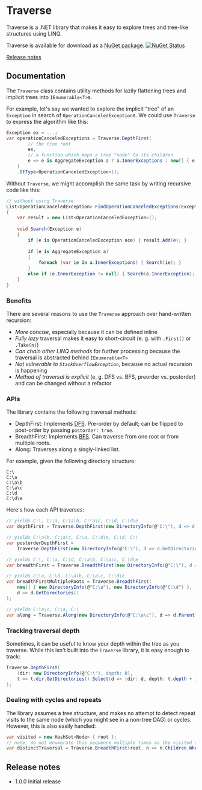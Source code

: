 # Traverse

Traverse is a .NET library that makes it easy to explore trees and tree-like structures using LINQ.

Traverse is available for download as a [NuGet package](https://www.nuget.org/packages/Traverse). [![NuGet Status](http://img.shields.io/nuget/v/Traverse.svg?style=flat)](https://www.nuget.org/packages/Traverse/)

[Release notes](#release-notes)

## Documentation

The `Traverse` class contains utility methods for lazily flattening trees and implicit trees into `IEnumerable<T>`s. 

For example, let's say we wanted to explore the implicit "tree" of an `Exception` in search of `OperationCanceledException`s. We could use `Traverse` to express the algorithm like this:
```C#
Exception ex = ...;
var operationCanceledExceptions = Traverse.DepthFirst(
		// the tree root
        ex,
		// a function which maps a tree "node" to its children
        e => e is AggregateException a ? a.InnerExceptions : new[] { e.InnerException }.Where(ie => ie != null)
    )
    .OfType<OperationCanceledException>();
```

Without `Traverse`, we might accomplish the same task by writing recursive code like this:
```C#
// without using Traverse
List<OperationCanceledException> FindOperationCanceledExceptions(Exception ex)
{
	var result = new List<OperationCanceledException>();
	
	void Search(Exception e)
	{
		if (e is OperationCanceledException oce) { result.Add(e); }
		
		if (e is AggregateException a)
		{
			foreach (var ie in a.InnerExceptions) { Search(ie); }
		}
		else if (e.InnerException != null) { Search(e.InnerException); }
	}
}
```

### Benefits

There are several reasons to use the `Traverse` approach over hand-written recursion:
* *More concise*, especially because it can be defined inline
* *Fully lazy* traversal makes it easy to short-circuit (e. g. with `.First()` or `.Take(n)`)
* *Can chain other LINQ methods* for further processing because the traversal is abstracted behind `IEnumerable<T>`
* *Not vulnerable to `StackOverflowException`*, because no actual recursion is happening
* *Method of traversal is explicit* (e. g. DFS vs. BFS, preorder vs. postorder) and can be changed without a refactor

### APIs

The library contains the following traversal methods:
- DepthFirst: Implements [DFS](https://en.wikipedia.org/wiki/Depth-first_search). Pre-order by default; can be flipped to post-order by passing `postorder: true`.
- BreadthFirst: Implements [BFS](https://en.wikipedia.org/wiki/Breadth-first_search). Can traverse from one root or from multiple roots.
- Along: Traverses along a singly-linked list.

For example, given the following directory structure:
```
C:\
C:\a
C:\a\b
C:\a\c
C:\d
C:\d\e
```

Here's how each API traverses:

```C#
// yields C:\, C:\a, C:\a\b, C:\a\c, C:\d, C:\d\e
var depthFirst = Traverse.DepthFirst(new DirectoryInfo(@"C:\"), d => d.GetDirectories());

// yields C:\a\b, C:\a\c, C:\a, C:\d\e, C:\d, C:\
var postorderDepthFirst = 
	Traverse.DepthFirst(new DirectoryInfo(@"C:\"), d => d.GetDirectories(), postorder: true);

// yields C:\, C:\a, C:\d, C:\a\b, C:\a\c, C:\d\e
var breadthFirst = Traverse.BreadthFirst(new DirectoryInfo(@"C:\"), d => d.GetDirectories());

// yields C:\a, C:\d, C:\a\b, C:\a\c, C:\d\e
var breadthFirstMultipleRoots = Traverse.BreadthFirst(
	new[] { new DirectoryInfo(@"C:\a"), new DirectoryInfo(@"C:\d") },
	d => d.GetDirectories()
);

// yields C:\a\c, C:\a, C:\
var along = Traverse.Along(new DirectoryInfo(@"C:\a\c"), d => d.Parent);
```

### Tracking traversal depth

Sometimes, it can be useful to know your depth within the tree as you traverse. While this isn't built into the `Traverse` library, it is easy enough to track:
```C#
Traverse.DepthFirst(
	(dir: new DirectoryInfo(@"C:\"), depth: 0), 
	t => t.dir.GetDirectories().Select(d => (dir: d, depth: t.depth + 1))
);
```

### Dealing with cycles and repeats

The library assumes a tree structure, and makes no attempt to detect repeat visits to the same node (which you might see in a non-tree DAG) or cycles. However, this is also easily handled:
```C#
var visited = new HashSet<Node> { root };
// note, do not enumerate this sequence multiple times as the visited set will not reset!
var distinctTraversal = Traverse.BreadthFirst(root, n => n.Children.Where(visited.Add));
```

## Release notes
- 1.0.0 Initial release
